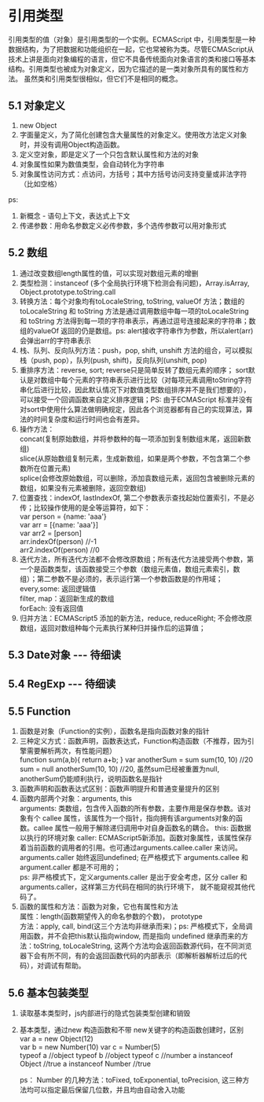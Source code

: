 # 引用类型
引用类型的值（对象）是引用类型的一个实例。ECMAScript 中，引用类型是一种数据结构，为了把数据和功能组织在一起，它也常被称为类。尽管ECMAScript从技术上讲是面向对象编程的语言，但它不具备传统面向对象语言的类和接口等基本结构。引用类型也被成为对象定义，因为它描述的是一类对象所具有的属性和方法。
虽然类和引用类型很相似，但它们不是相同的概念。

## 5.1 对象定义
1. new Object
2. 字面量定义，为了简化创建包含大量属性的对象定义。使用改方法定义对象时，并没有调用Object构造函数。
3. 定义空对象，即是定义了一个只包含默认属性和方法的对象
4. 对象属性如果为数值类型，会自动转化为字符串
5. 对象属性访问方式：点访问，方括号；其中方括号访问支持变量或非法字符（比如空格）

ps: 
1. 新概念 - 语句上下文，表达式上下文
2. 传递参数：用命名参数定义必传参数，多个选传参数可以用对象形式

## 5.2 数组
1. 通过改变数组length属性的值，可以实现对数组元素的增删
2. 类型检测：instanceof (多个全局执行环境下检测会有问题)，Array.isArray, Object.prototype.toString.call
3. 转换方法：每个对象均有toLocaleString, toString, valueOf 方法；数组的 toLocaleString 和 toString 方法是通过调用数组中每一项的toLocaleString 和 toString 方法得到每一项的字符串表示，再通过逗号连接起来的字符串；数组的valueOf 返回的仍是数组。ps: alert接收字符串作为参数，所以alert(arr)会弹出arr的字符串表示
4. 栈、队列、反向队列方法：push，pop, shift, unshift 方法的组合，可以模拟栈（push, pop），队列(push, shift)，反向队列(unshift, pop)
5. 重排序方法：reverse, sort; reverse只是简单反转了数组元素的顺序； sort默认是对数组中每个元素的字符串表示进行比较（对每项元素调用toString字符串化后进行比较，因此默认情况下对数值类型数组排序并不是我们想要的），可以接受一个回调函数来自定义排序逻辑；PS: 由于ECMAScript 标准并没有对sort中使用什么算法做明确规定，因此各个浏览器都有自己的实现算法，算法的时间复杂度和运行时间也会有差异。
6. 操作方法：  
    concat(复制原始数组，并将参数种的每一项添加到复制数组末尾，返回新数组)  
    slice(从原始数组复制元素，生成新数组，如果是两个参数，不包含第二个参数所在位置元素)  
    splice(会修改原始数组，可以删除，添加袁数组元素，返回包含被删除元素的数组，如果没有元素被删除，返回空数组)
7. 位置查找：indexOf, lastIndexOf, 第二个参数表示查找起始位置索引，不是必传；比较操作使用的是全等运算符，如下：  
    var person = {name: 'aaa'}  
    var arr = [{name: 'aaa'}]  
    var arr2 = [person]  
    arr.indexOf(person) //-1  
    arr2.indexOf(person) //0  
8. 迭代方法，所有迭代方法都不会修改原数组；所有迭代方法接受两个参数，第一个是函数类型，该函数接受三个参数（数组元素值，数组元素索引，数组）；第二参数不是必须的，表示运行第一个参数函数是的作用域；  
    every,some: 返回逻辑值  
    filter, map：返回新生成的数组  
    forEach: 没有返回值  
9. 归并方法：ECMAScript5 添加的新方法，reduce, reduceRight; 不会修改原数组，返回对数组种每个元素执行某种归并操作后的运算值；

## 5.3 Date对象 --- 待细读

## 5.4 RegExp --- 待细读

## 5.5 Function

1. 函数是对象（Function的实例），函数名是指向函数对象的指针  
2. 三种定义方式：函数声明，函数表达式，Function构造函数（不推荐，因为引擎需要解析两次，有性能问题）  
    function sum(a,b){
        return a+b;
    }
    var anotherSum = sum
    sum(10, 10) //20
    sum = null
    anotherSum(10, 10) //20, 虽然sum已经被重置为null, anotherSum仍能顺利执行，说明函数名是指针  
3. 函数声明和函数表达式区别：函数声明提升和普通变量提升的区别  
4. 函数内部两个对象：arguments, this  
    arguments: 类数组，包含传入函数的所有参数，主要作用是保存参数。该对象有个 callee 属性，该属性为一个指针，指向拥有该arguments对象的函数。callee 属性一般用于解除递归调用中对自身函数名的耦合。
    this: 函数据以执行的环境对象
    caller: ECMAScript5新添加。函数对象属性，该属性保存着当前函数的调用者的引用。也可通过arguments.callee.caller 来访问。arguments.caller 始终返回undefined; 在严格模式下 arguments.callee 和 argument.caller 都是不可用的；  
    ps: 非严格模式下，定义arguments.caller 是出于安全考虑，区分 caller 和 arguments.caller，这样第三方代码在相同的执行环境下， 就不能窥视其他代码了。  
5. 函数的属性和方法：函数为对象，它也有属性和方法  
    属性：length(函数期望传入的命名参数的个数)， prototype  
    方法：apply, call, bind(这三个方法均非继承而来)；ps: 严格模式下，全局调用函数，并不会把this默认指向window, 而是指向 undefined
    继承而来的方法：toString, toLocaleString, 这两个方法均会返回函数源代码，在不同浏览器下会有所不同，有的会返回函数代码的内部表示（即解析器解析过后的代码），对调试有帮助。

## 5.6 基本包装类型

1. 读取基本类型时，js内部进行的隐式包装类型创建和销毁  
2. 基本类型，通过new 构造函数和不带 new关键字的构造函数创建时，区别  
    var a = new Object(12)  
    var b = new Number(10)
    var c = Number(5)  
    typeof a    //object
    typeof b    //object
    typeof c    //number
    a instanceof Object //true
    a instanceof Number //true  

    ps： Number 的几种方法：toFixed, toExponential, toPrecision, 这三种方法均可以指定最后保留几位数，并且均由自动舍入功能